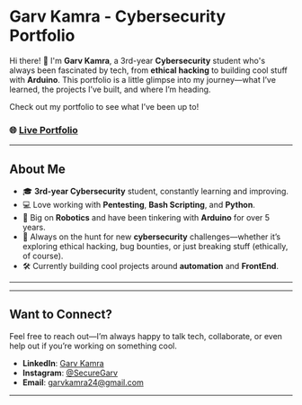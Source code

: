 # Garv Kamra - Cybersecurity Portfolio

Hi there! 👋 I'm **Garv Kamra**, a 3rd-year **Cybersecurity** student who's always been fascinated by tech, from **ethical hacking** to building cool stuff with **Arduino**. This portfolio is a little glimpse into my journey—what I’ve learned, the projects I’ve built, and where I’m heading.

Check out my portfolio to see what I’ve been up to!

### 🌐 [Live Portfolio](https://securegarv20.github.io/Portfolio/index.html#home)

---

## About Me

- 🎓 **3rd-year Cybersecurity** student, constantly learning and improving.
- 💻 Love working with **Pentesting**, **Bash Scripting**, and **Python**.
- 🤖 Big on **Robotics** and have been tinkering with **Arduino** for over 5 years.
- 🔐 Always on the hunt for new **cybersecurity** challenges—whether it’s exploring ethical hacking, bug bounties, or just breaking stuff (ethically, of course).
- 🛠 Currently building cool projects around **automation** and **FrontEnd**.

---

<!-- ## My Projects

Here are a few things I’ve worked on so far:

### 1. **ForensicInstaller**
This is a simple **Bash script** I made to automate installing forensic tools on **Kali Linux**. It's all about making the process quicker and easier for people diving into digital forensics.

- **Tech Used**: Bash, Kali Linux
- [Check it out](https://github.com/your-repo-link-here)

### 2. **Music Downloader (Web Scraping)**
A Python tool I created using **Selenium** to scrape and download music from **YouTube Music**. Just give it a song name, and it’ll find it for you.

- **Tech Used**: Python, Selenium
- [Check it out](https://github.com/your-repo-link-here)

### 3. **Automated Recon Tool**
Built this to help with bug bounty hunting. It’s a **Bash script** that brings multiple recon tools together into one, saving time during the recon phase.

- **Tech Used**: Bash, Recon Tools
- [Check it out](https://github.com/your-repo-link-here)

--- -->
---

## Want to Connect?

Feel free to reach out—I’m always happy to talk tech, collaborate, or even help out if you’re working on something cool.

- **LinkedIn**: [Garv Kamra](https://www.linkedin.com/in/garvkamra/)
- **Instagram**: [@SecureGarv](https://www.instagram.com/itsjustmegarv/)
- **Email**: garvkamra24@gmail.com

---
